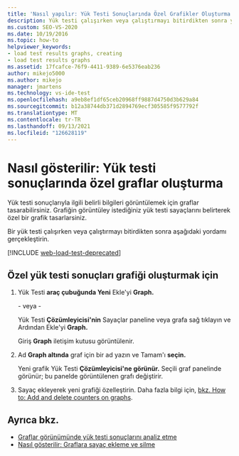 ```yaml
---
title: 'Nasıl yapılır: Yük Testi Sonuçlarında Özel Grafikler Oluşturma'
description: Yük testi çalışırken veya çalıştırmayı bitirdikten sonra yük testi sonuçlarıyla ilgili belirli bilgileri görüntülemek için graflar tasarlamayı öğrenin.
ms.custom: SEO-VS-2020
ms.date: 10/19/2016
ms.topic: how-to
helpviewer_keywords:
- load test results graphs, creating
- load test results graphs
ms.assetid: 17fcafce-76f9-4411-9389-6e5376eab236
author: mikejo5000
ms.author: mikejo
manager: jmartens
ms.technology: vs-ide-test
ms.openlocfilehash: a9eb8ef1df65ceb20968ff9887d4750d3b629a84
ms.sourcegitcommit: b12a38744db371d2894769ecf305585f9577792f
ms.translationtype: MT
ms.contentlocale: tr-TR
ms.lasthandoff: 09/13/2021
ms.locfileid: "126628119"
---
```

# <a name="how-to-create-custom-graphs-in-load-test-results"></a>Nasıl gösterilir: Yük testi sonuçlarında özel graflar oluşturma

Yük testi sonuçlarıyla ilgili belirli bilgileri görüntülemek için graflar tasarabilirsiniz. Grafiğin görüntüley istediğiniz yük testi sayaçlarını belirterek özel bir grafik tasarlarsiniz.

Bir yük testi çalışırken veya çalıştırmayı bitirdikten sonra aşağıdaki yordamı gerçekleştirin.

[!INCLUDE [web-load-test-deprecated](includes/web-load-test-deprecated.md)]

## <a name="to-create-a-custom-load-test-results-graph"></a>Özel yük testi sonuçları grafiği oluşturmak için

1. Yük Testi **araç çubuğunda Yeni** Ekle'yi **Graph.**

     \- veya -

     Yük Testi **Çözümleyicisi'nin** Sayaçlar paneline veya grafa sağ tıklayın ve Ardından Ekle'yi **Graph.** 

     Giriş **Graph** iletişim kutusu görüntülenir.

2. Ad **Graph altında** graf için bir ad yazın ve Tamam'ı **seçin.**

     Yeni grafik Yük Testi **Çözümleyicisi'ne görünür.** Seçili graf panelinde görünür; bu panelde görüntülenen grafı değiştirir.

3. Sayaç ekleyerek yeni grafiği özelleştirin. Daha fazla bilgi için, [bkz. How to: Add and delete counters on graphs](../test/how-to-add-and-delete-counters-on-graphs-in-load-test-results.md).

## <a name="see-also"></a>Ayrıca bkz.

- [Graflar görünümünde yük testi sonuçlarını analiz etme](../test/analyze-load-test-results-in-the-graphs-view.md)
- [Nasıl gösterilir: Graflara sayaç ekleme ve silme](../test/how-to-add-and-delete-counters-on-graphs-in-load-test-results.md)
